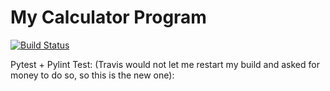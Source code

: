 # My Calculator Program

[![Build Status](https://app.travis-ci.com/saivishalc1/calc_example1.svg?branch=main)](https://app.travis-ci.com/saivishalc1/calc_example1)

Pytest + Pylint Test: (Travis would not let me restart my build and asked for money to do so, so this is the new one):

